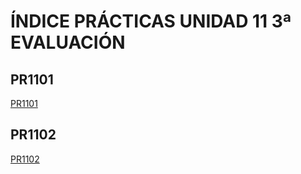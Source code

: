 # ÍNDICE PRÁCTICAS UNIDAD 11 3ª EVALUACIÓN

## PR1101

[PR1101](PR1101/PR1101.md)

## PR1102

[PR1102](PR1102/PR1102.md)

